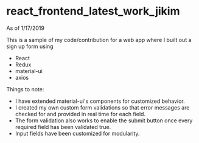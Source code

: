 # react_frontend_latest_work_jikim

As of 1/17/2019

This is a sample of my code/contribution for a web app where I built out a sign up form using

- React
- Redux
- material-ui
- axios

Things to note:
- I have extended material-ui's components for customized behavior.
- I created my own custom form validations so that error messages are checked for and provided in real time for each field.
- The form validation also works to enable the submit button once every required field has been validated true.
- Input fields have been customized for modularity.
